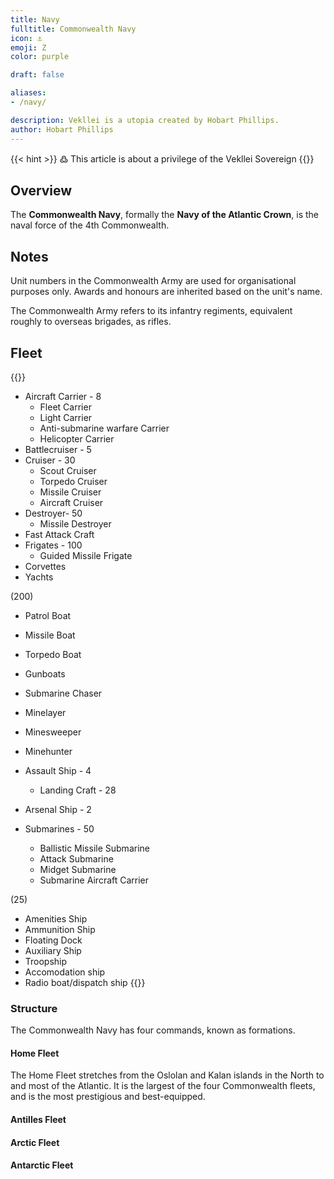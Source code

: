 ```yaml
---
title: Navy
fulltitle: Commonwealth Navy
icon: ⚓️
emoji: Ζ
color: purple

draft: false

aliases:
- /navy/

description: Vekllei is a utopia created by Hobart Phillips.
author: Hobart Phillips
---
```

{{< hint >}}
߷ This article is about a privilege of the Vekllei Sovereign
{{</hint>}}

## Overview

The **Commonwealth Navy**, formally the **Navy of the Atlantic Crown**, is the naval force of the 4th Commonwealth.

## Notes

Unit numbers in the Commonwealth Army are used for organisational purposes only. Awards and honours are inherited based on the unit's name.

The Commonwealth Army refers to its infantry regiments, equivalent roughly to overseas brigades, as rifles.


## Fleet

{{<hint panel>}}
* Aircraft Carrier - 8
  * Fleet Carrier
  * Light Carrier
  * Anti-submarine warfare Carrier
  * Helicopter Carrier
* Battlecruiser - 5
* Cruiser - 30
  * Scout Cruiser
  * Torpedo Cruiser
  * Missile Cruiser
  * Aircraft Cruiser
* Destroyer- 50
  * Missile Destroyer
* Fast Attack Craft
* Frigates - 100
  * Guided Missile Frigate
* Corvettes
* Yachts


(200)
* Patrol Boat
* Missile Boat
* Torpedo Boat
* Gunboats
* Submarine Chaser

* Minelayer
* Minesweeper
* Minehunter

* Assault Ship - 4
  * Landing Craft - 28
* Arsenal Ship - 2
* Submarines - 50
  * Ballistic Missile Submarine
  * Attack Submarine
  * Midget Submarine
  * Submarine Aircraft Carrier

(25)
* Amenities Ship
* Ammunition Ship
* Floating Dock
* Auxiliary Ship
* Troopship
* Accomodation ship
* Radio boat/dispatch ship
{{</hint>}}

### Structure

The Commonwealth Navy has four commands, known as formations.

#### Home Fleet

The Home Fleet stretches from the Oslolan and Kalan islands in the North to and most of the Atlantic. It is the largest of the four Commonwealth fleets, and is the most prestigious and best-equipped.

#### Antilles Fleet

#### Arctic Fleet

#### Antarctic Fleet



